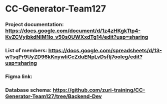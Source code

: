 # CC-Generator-Team127
### Project documentation: https://docs.google.com/document/d/1z4zHKgkTtp4-KvZCVyjbkdNIM1Io_v50s0UWXxdTg14/edit?usp=sharing

### List of members: https://docs.google.com/spreadsheets/d/13-wTsqPr9UyZD96kKnywliCcZduENpLvDsflj7ooleg/edit?usp=sharing

### Figma link:

### Database schema:  https://github.com/zuri-training/CC-Generator-Team127/tree/Backend-Dev

